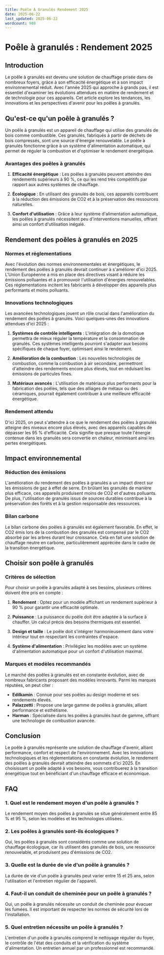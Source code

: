 ```yaml
---
title: Poêle À Granulés Rendement 2025
date: 2025-06-22
last_updated: 2025-06-22
wordcount: 988
---
```


# Poêle à granulés : Rendement 2025

## Introduction

Le poêle à granulés est devenu une solution de chauffage prisée dans de nombreux foyers, grâce à son efficacité énergétique et à son impact environnemental réduit. Avec l'année 2025 qui approche à grands pas, il est essentiel d'examiner les évolutions attendues en matière de rendement et de technologie pour ces appareils. Cet article explore les tendances, les innovations et les perspectives d'avenir pour les poêles à granulés.

## Qu'est-ce qu'un poêle à granulés ?

Un poêle à granulés est un appareil de chauffage qui utilise des granulés de bois comme combustible. Ces granulés, fabriqués à partir de déchets de bois compressés, sont une source d'énergie renouvelable. Le poêle à granulés fonctionne grâce à un système d'alimentation automatique, qui permet de réguler la combustion et d'optimiser le rendement énergétique.

### Avantages des poêles à granulés

1. **Efficacité énergétique** : Les poêles à granulés peuvent atteindre des rendements supérieurs à 90 %, ce qui les rend très compétitifs par rapport aux autres systèmes de chauffage.
   
2. **Écologique** : En utilisant des granulés de bois, ces appareils contribuent à la réduction des émissions de CO2 et à la préservation des ressources naturelles.

3. **Confort d'utilisation** : Grâce à leur système d'alimentation automatique, les poêles à granulés nécessitent peu d'interventions manuelles, offrant ainsi un confort d'utilisation inégalé.

## Rendement des poêles à granulés en 2025

### Normes et réglementations

Avec l'évolution des normes environnementales et énergétiques, le rendement des poêles à granulés devrait continuer à s'améliorer d'ici 2025. L'Union Européenne a mis en place des directives visant à réduire les émissions polluantes et à promouvoir l'utilisation d'énergies renouvelables. Ces réglementations incitent les fabricants à développer des appareils plus performants et moins polluants.

### Innovations technologiques

Les avancées technologiques jouent un rôle crucial dans l'amélioration du rendement des poêles à granulés. Voici quelques-unes des innovations attendues d'ici 2025 :

1. **Systèmes de contrôle intelligents** : L'intégration de la domotique permettra de mieux réguler la température et la consommation de granulés. Ces systèmes intelligents pourront s'adapter aux besoins spécifiques de chaque foyer, optimisant ainsi le rendement.

2. **Amélioration de la combustion** : Les nouvelles technologies de combustion, comme la combustion à air secondaire, permettront d'atteindre des rendements encore plus élevés, tout en réduisant les émissions de particules fines.

3. **Matériaux avancés** : L'utilisation de matériaux plus performants pour la fabrication des poêles, tels que des alliages de métaux ou des céramiques, pourrait également contribuer à une meilleure efficacité énergétique.

### Rendement attendu

D'ici 2025, on peut s'attendre à ce que le rendement des poêles à granulés atteigne des niveaux encore plus élevés, avec des appareils capables de dépasser les 95 % d'efficacité. Cela signifie que presque toute l'énergie contenue dans les granulés sera convertie en chaleur, minimisant ainsi les pertes énergétiques.

## Impact environnemental

### Réduction des émissions

L'amélioration du rendement des poêles à granulés a un impact direct sur les émissions de gaz à effet de serre. En brûlant les granulés de manière plus efficace, ces appareils produisent moins de CO2 et d'autres polluants. De plus, l'utilisation de granulés issus de sources durables contribue à la préservation des forêts et à la gestion responsable des ressources.

### Bilan carbone

Le bilan carbone des poêles à granulés est également favorable. En effet, le CO2 émis lors de la combustion des granulés est compensé par le CO2 absorbé par les arbres durant leur croissance. Cela en fait une solution de chauffage neutre en carbone, particulièrement appréciée dans le cadre de la transition énergétique.

## Choisir son poêle à granulés

### Critères de sélection

Pour choisir un poêle à granulés adapté à ses besoins, plusieurs critères doivent être pris en compte :

1. **Rendement** : Optez pour un modèle affichant un rendement supérieur à 90 % pour garantir une efficacité optimale.

2. **Puissance** : La puissance du poêle doit être adaptée à la surface à chauffer. Un calcul précis des besoins thermiques est essentiel.

3. **Design et taille** : Le poêle doit s'intégrer harmonieusement dans votre intérieur tout en respectant les contraintes d'espace.

4. **Système d'alimentation** : Privilégiez les modèles avec un système d'alimentation automatique pour un confort d'utilisation maximal.

### Marques et modèles recommandés

Le marché des poêles à granulés est en constante évolution, avec de nombreux fabricants proposant des modèles innovants. Parmi les marques réputées, on peut citer :

- **Edilkamin** : Connue pour ses poêles au design moderne et ses rendements élevés.
- **Palazzetti** : Propose une large gamme de poêles à granulés, alliant performance et esthétisme.
- **Harman** : Spécialisée dans les poêles à granulés haut de gamme, offrant une technologie de combustion avancée.

## Conclusion

Le poêle à granulés représente une solution de chauffage d'avenir, alliant performance, confort et respect de l'environnement. Avec les innovations technologiques et les réglementations en constante évolution, le rendement des poêles à granulés devrait atteindre des sommets d'ici 2025. En choisissant un poêle adapté à vos besoins, vous contribuerez à la transition énergétique tout en bénéficiant d'un chauffage efficace et économique.

## FAQ

### 1. Quel est le rendement moyen d'un poêle à granulés ?

Le rendement moyen des poêles à granulés se situe généralement entre 85 % et 95 %, selon les modèles et les technologies utilisées.

### 2. Les poêles à granulés sont-ils écologiques ?

Oui, les poêles à granulés sont considérés comme une solution de chauffage écologique, car ils utilisent des granulés de bois, une ressource renouvelable, et produisent peu d'émissions de CO2.

### 3. Quelle est la durée de vie d'un poêle à granulés ?

La durée de vie d'un poêle à granulés peut varier entre 15 et 25 ans, selon l'utilisation et l'entretien régulier de l'appareil.

### 4. Faut-il un conduit de cheminée pour un poêle à granulés ?

Oui, un poêle à granulés nécessite un conduit de cheminée pour évacuer les fumées. Il est important de respecter les normes de sécurité lors de l'installation.

### 5. Quel entretien nécessite un poêle à granulés ?

L'entretien d'un poêle à granulés comprend le nettoyage régulier du foyer, le contrôle de l'état des conduits et la vérification du système d'alimentation. Un entretien annuel par un professionnel est recommandé.